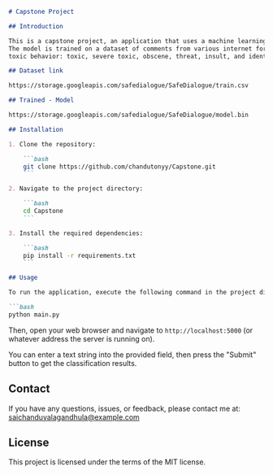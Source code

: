 ```markdown
# Capstone Project

## Introduction

This is a capstone project, an application that uses a machine learning model to classify text based on its toxicity. 
The model is trained on a dataset of comments from various internet forums and is capable of identifying six types of 
toxic behavior: toxic, severe toxic, obscene, threat, insult, and identity hate.

## Dataset link

https://storage.googleapis.com/safedialogue/SafeDialogue/train.csv

## Trained - Model

https://storage.googleapis.com/safedialogue/SafeDialogue/model.bin

## Installation

1. Clone the repository:

    ```bash
    git clone https://github.com/chandutonyy/Capstone.git
    ```

2. Navigate to the project directory:

    ```bash
    cd Capstone
    ```

3. Install the required dependencies:

    ```bash
    pip install -r requirements.txt
    ```

## Usage

To run the application, execute the following command in the project directory:

```bash
python main.py
```

Then, open your web browser and navigate to `http://localhost:5000` (or whatever address the server is running on).

You can enter a text string into the provided field, then press the "Submit" button to get the classification results.

## Contact

If you have any questions, issues, or feedback, please contact me at: saichanduyalagandhula@example.com

## License

This project is licensed under the terms of the MIT license.
```

